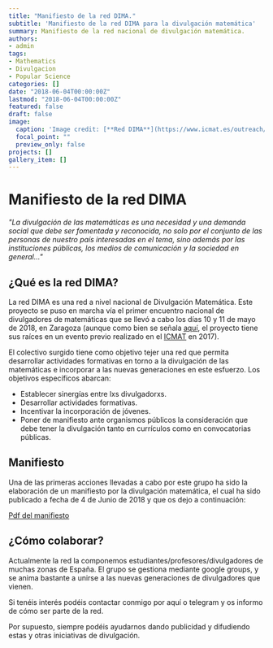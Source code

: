 ```yaml
---
title: "Manifiesto de la red DIMA."
subtitle: 'Manifiesto de la red DIMA para la divulgación matemática'
summary: Manifiesto de la red nacional de divulgación matemática.
authors:
- admin
tags:
- Mathematics
- Divulgacion
- Popular Science
categories: []
date: "2018-06-04T00:00:00Z"
lastmod: "2018-06-04T00:00:00Z"
featured: false
draft: false
image:
  caption: 'Image credit: [**Red DIMA**](https://www.icmat.es/outreach/dima)'
  focal_point: ""
  preview_only: false
projects: []
gallery_item: []
---
```

# Manifiesto de la red DIMA

*"La divulgación de las matemáticas es una necesidad y una demanda social que debe ser fomentada y reconocida, no solo por el conjunto de las personas de nuestro país interesadas en el tema, sino además por las instituciones públicas, los medios de comunicación y la sociedad en general..."*

## ¿Qué es la red DIMA?

 La red DIMA es una red a nivel nacional de Divulgación Matemática. Este proyecto se puso en marcha vía el primer encuentro nacional de divulgadores de matemáticas que se llevó a cabo los días 10 y 11 de mayo de 2018, en Zaragoza (aunque como bien se señala [aquí](https://www.abc.es/ciencia/abci-manifiesto-reconocimiento-divulgacion-matematicas-201806041041_noticia.html#), el proyecto tiene sus raíces en un evento previo realizado en el [ICMAT](https://www.icmat.es/) en 2017).

El colectivo surgido tiene como objetivo tejer una red que permita desarrollar actividades formativas en torno a la divulgación de las matemáticas e incorporar a las nuevas generaciones en este esfuerzo.
Los  objetivos  específicos abarcan: 
- Establecer sinergías entre lxs divulgadorxs. 
- Desarrollar actividades formativas.
- Incentivar la incorporación de jóvenes. 
- Poner de manifiesto ante organismos públicos la consideración que debe tener la divulgación tanto en currículos como en convocatorias públicas.

## Manifiesto 

Una de las primeras acciones llevadas a cabo por este grupo ha sido la elaboración de un manifiesto por la divulgación matemática, el cual ha sido publicado a fecha de 4 de Junio de 2018 y que os dejo a continuación:

[Pdf del manifiesto](static/files/Manifiesto-DEF.pdf)

## ¿Cómo colaborar?

Actualmente la red la componemos estudiantes/profesores/divulgadores de muchas zonas de España.
El grupo se gestiona mediante google groups, y se anima bastante a unirse a las nuevas generaciones de divulgadores que vienen.

 Si tenéis interés podéis contactar conmigo por aquí o telegram y os informo de cómo ser parte de la red. 

Por supuesto, siempre podéis ayudarnos dando publicidad y difudiendo estas y otras iniciativas de divulgación. 
